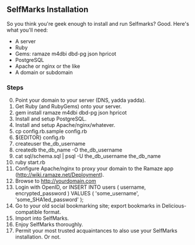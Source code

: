## SelfMarks Installation

So you think you're geek enough to install and run Selfmarks?  Good.
Here's what you'll need:

  * A server
  * Ruby
  * Gems: ramaze m4dbi dbd-pg json hpricot
  * PostgreSQL
  * Apache or nginx or the like
  * A domain or subdomain

### Steps

0. Point your domain to your server (DNS, yadda yadda).
0. Get Ruby (and RubyGems) onto your server.
1. gem install ramaze m4dbi dbd-pg json hpricot
2. Install and setup PostgreSQL.
3. Install and setup Apache/nginx/whatever.
4. cp config.rb.sample config.rb
5. ${EDITOR} config.rb
6. createuser the_db_username
7. createdb the_db_name -O the_db_username
8. cat sql/schema.sql | psql -U the_db_username the_db_name
9. ruby start.rb
10. Configure Apache/nginx to proxy your domain to the Ramaze app (http://wiki.ramaze.net/Deployment).
11. Browse to http://yourdomain.com
12. Login with OpenID, or
      INSERT INTO users ( username, encrypted_password )
      VALUES ( 'some_username', 'some_SHA1ed_password' );
13. Go to your old social bookmarking site; export bookmarks in Delicious-compatible format.
14. Import into SelfMarks.
15. Enjoy SelfMarks thoroughly.
16. Permit your most trusted acquaintances to also use your SelfMarks installation.  Or not.
